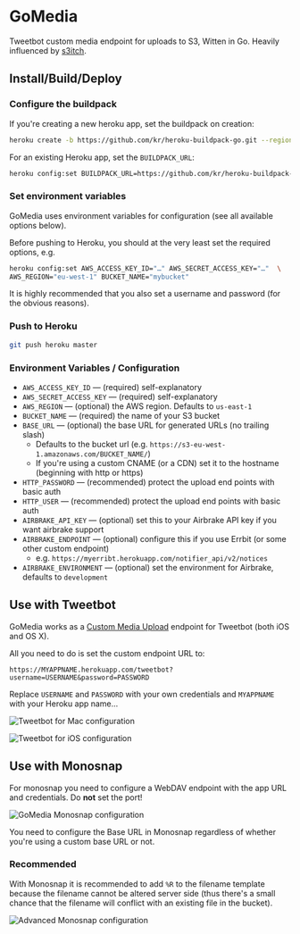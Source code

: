 # GoMedia

Tweetbot custom media endpoint for uploads to S3, Witten in Go. Heavily influenced by [s3itch][s3itch].

[s3itch]: https://github.com/roidrage/s3itch

## Install/Build/Deploy

### Configure the buildpack

If you're creating a new heroku app, set the buildpack on creation:

```sh
heroku create -b https://github.com/kr/heroku-buildpack-go.git --region=eu
```

For an existing Heroku app, set the `BUILDPACK_URL`:

```sh
heroku config:set BUILDPACK_URL=https://github.com/kr/heroku-buildpack-go.git
```

### Set environment variables

GoMedia uses environment variables for configuration (see all available options below).

Before pushing to Heroku, you should at the very least set the required options, e.g.

```sh
heroku config:set AWS_ACCESS_KEY_ID="…" AWS_SECRET_ACCESS_KEY="…"  \
AWS_REGION="eu-west-1" BUCKET_NAME="mybucket"
```

It is highly recommended that you also set a username and password (for the obvious reasons).

### Push to Heroku

```sh
git push heroku master
```

### Environment Variables / Configuration

* `AWS_ACCESS_KEY_ID` — (required) self-explanatory
* `AWS_SECRET_ACCESS_KEY` — (required) self-explanatory
* `AWS_REGION` — (optional) the AWS region. Defaults to `us-east-1`
* `BUCKET_NAME` — (required) the name of your S3 bucket
* `BASE_URL` — (optional) the base URL for generated URLs (no trailing slash)
    * Defaults to the bucket url (e.g. `https://s3-eu-west-1.amazonaws.com/BUCKET_NAME/`)
    * If you're using a custom CNAME (or a CDN) set it to the hostname (beginning with http or https)
* `HTTP_PASSWORD` — (recommended) protect the upload end points with basic auth
* `HTTP_USER` — (recommended) protect the upload end points with basic auth
* `AIRBRAKE_API_KEY` — (optional) set this to your Airbrake API key if you want airbrake support
* `AIRBRAKE_ENDPOINT` — (optional) configure this if you use Errbit (or some other custom endpoint)
    * e.g. `https://myerribt.herokuapp.com/notifier_api/v2/notices`
* `AIRBRAKE_ENVIRONMENT` — (optional) set the environment for Airbrake, defaults to `development`

## Use with Tweetbot

GoMedia works as a [Custom Media Upload][custom] endpoint for Tweetbot (both iOS and OS X).

All you need to do is set the custom endpoint URL to:

```
https://MYAPPNAME.herokuapp.com/tweetbot?username=USERNAME&password=PASSWORD
```

Replace `USERNAME` and `PASSWORD` with your own credentials and `MYAPPNAME` with your Heroku app name…

![Tweetbot for Mac configuration][tweetbot-mac]

![Tweetbot for iOS configuration][tweetbot-ios]

[custom]: http://tapbots.net/tweetbot/custom_media/
[tweetbot-mac]: http://shots.matiaskorhonen.fi/tweetbot-mac-gomedia_nibjww.png
[tweetbot-ios]: http://shots.matiaskorhonen.fi/tweetbot-ios-gomedia_nibjwd.png

## Use with Monosnap

For monosnap you need to configure a WebDAV endpoint with the app URL and credentials. Do **not** set the port!

![GoMedia Monosnap configuration][monoconf]

You need to configure the Base URL in Monosnap regardless of whether you're using a custom base URL or not.

### Recommended

With Monosnap it is recommended to add `%R` to the filename template because the filename cannot be altered server side (thus there's a small chance that the filename will conflict with an existing file in the bucket).

![Advanced Monosnap configuration][advanced]

[monoconf]: http://shots.matiaskorhonen.fi/monosnap-gomedia-configuration_nibjb9.png
[advanced]: http://shots.matiaskorhonen.fi/Monosnap_advanced.png
